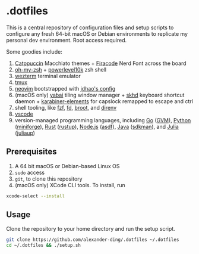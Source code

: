 # .dotfiles

This is a central repository of configuration files and setup scripts to configure any fresh 64-bit macOS or Debian environments to replicate my personal dev environment.
Root access required.

Some goodies include:

1. [Catppuccin](https://github.com/catppuccin/catppuccin) Macchiato themes + [Firacode](https://github.com/tonsky/FiraCode) Nerd Font across the board
1. [oh-my-zsh](https://ohmyz.sh/) + [powerlevel10k](https://github.com/romkatv/powerlevel10k) zsh shell
1. [wezterm](https://wezfurlong.org/wezterm/) terminal emulator
1. [tmux](https://github.com/tmux/tmux/wiki)
1. [neovim](https://neovim.io/) bootstrapped with [jdhao's config](https://github.com/jdhao/nvim-config)
1. (macOS only) [yabai](https://github.com/koekeishiya/yabai) tiling window manager + [skhd](https://github.com/koekeishiya/skhd) keyboard shortcut daemon + [karabiner-elements](https://karabiner-elements.pqrs.org/) for capslock remapped to escape and ctrl
1. shell tooling, like [fzf](https://github.com/junegunn/fzf), [fd](https://github.com/sharkdp/fd), [broot](https://dystroy.org/broot/), and [direnv](https://direnv.net/)
1. [vscode](https://code.visualstudio.com/)
1. version-managed programming languages, including [Go](https://go.dev/) ([GVM](https://github.com/moovweb/gvm)), [Python](https://www.python.org/) ([miniforge](https://github.com/conda-forge/miniforge)), [Rust](https://www.rust-lang.org/) ([rustup](https://github.com/rust-lang/rustup)), [Node.js](https://nodejs.org/en/) ([asdf](https://asdf-vm.com/)), [Java](https://www.java.com/) ([sdkman](https://sdkman.io/)), and [Julia](https://julialang.org/) ([juliaup](https://github.com/JuliaLang/juliaup))

## Prerequisites

1. A 64 bit macOS or Debian-based Linux OS
1. `sudo` access
1. `git`, to clone this repository
1. (macOS only) XCode CLI tools. To install, run

```bash
xcode-select --install
```

## Usage

Clone the repository to your home directory and run the setup script.

```bash
git clone https://github.com/alexander-ding/.dotfiles ~/.dotfiles
cd ~/.dotfiles && ./setup.sh
```
